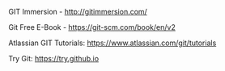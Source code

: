 GIT Immersion - http://gitimmersion.com/

Git Free E-Book - https://git-scm.com/book/en/v2

Atlassian GIT Tutorials: https://www.atlassian.com/git/tutorials

Try Git: https://try.github.io